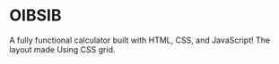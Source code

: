 # OIBSIB
A fully functional calculator built with HTML, CSS, and JavaScript! The layout made Using CSS grid.

